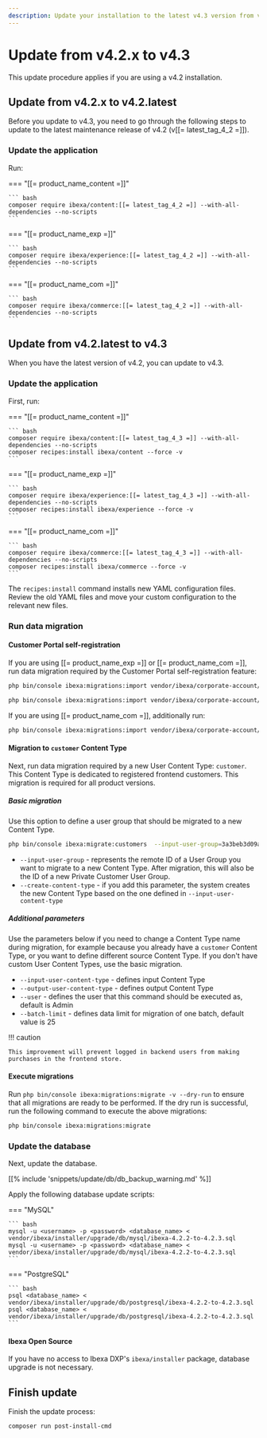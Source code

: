 ```yaml
---
description: Update your installation to the latest v4.3 version from v4.2.x.
---
```


# Update from v4.2.x to v4.3

This update procedure applies if you are using a v4.2 installation.

## Update from v4.2.x to v4.2.latest

Before you update to v4.3, you need to go through the following steps to update to the latest maintenance release of v4.2 (v[[= latest_tag_4_2 =]]).

### Update the application

Run:

=== "[[= product_name_content =]]"

    ``` bash
    composer require ibexa/content:[[= latest_tag_4_2 =]] --with-all-dependencies --no-scripts
    ```

=== "[[= product_name_exp =]]"

    ``` bash
    composer require ibexa/experience:[[= latest_tag_4_2 =]] --with-all-dependencies --no-scripts
    ```

=== "[[= product_name_com =]]"

    ``` bash
    composer require ibexa/commerce:[[= latest_tag_4_2 =]] --with-all-dependencies --no-scripts
    ```

## Update from v4.2.latest to v4.3

When you have the latest version of v4.2, you can update to v4.3.

### Update the application

First, run:

=== "[[= product_name_content =]]"

    ``` bash
    composer require ibexa/content:[[= latest_tag_4_3 =]] --with-all-dependencies --no-scripts
    composer recipes:install ibexa/content --force -v
    ```

=== "[[= product_name_exp =]]"

    ``` bash
    composer require ibexa/experience:[[= latest_tag_4_3 =]] --with-all-dependencies --no-scripts
    composer recipes:install ibexa/experience --force -v
    ```

=== "[[= product_name_com =]]"

    ``` bash
    composer require ibexa/commerce:[[= latest_tag_4_3 =]] --with-all-dependencies --no-scripts
    composer recipes:install ibexa/commerce --force -v
    ```

The `recipes:install` command installs new YAML configuration files.
Review the old YAML files and move your custom configuration to the relevant new files.

### Run data migration

#### Customer Portal self-registration

If you are using [[= product_name_exp =]] or [[= product_name_com =]],
run data migration required by the Customer Portal self-registration feature:

```bash
php bin/console ibexa:migrations:import vendor/ibexa/corporate-account/src/bundle/Resources/migrations/corporate_account_registration.yaml --name=012_corporate_account_registration.yaml
```

```bash
php bin/console ibexa:migrations:import vendor/ibexa/corporate-account/src/bundle/Resources/migrations/corporate_account.yaml --name=012_corporate_account.yaml
```

If you are using [[= product_name_com =]], additionally run:

```bash
php bin/console ibexa:migrations:import vendor/ibexa/corporate-account/src/bundle/Resources/migrations/corporate_account.yaml --name=012_corporate_account_commerce.yaml
```

#### Migration to `customer` Content Type

Next, run data migration required by a new User Content Type: `customer`.
This Content Type is dedicated to registered frontend customers.
This migration is required for all product versions.

##### Basic migration

Use this option to define a user group that should be migrated to a new Content Type.

```bash
php bin/console ibexa:migrate:customers  --input-user-group=3a3beb3d09ae0dacebf1d324f61bbc34 --create-content-type
```

- `--input-user-group` - represents the remote ID of a User Group you want to migrate to a new Content Type.
After migration, this will also be the ID of a new Private Customer User Group.
- `--create-content-type` - if you add this parameter, the system creates the new Content Type based on the one defined in `--input-user-content-type`

##### Additional parameters

Use the parameters below if you need to change a Content Type name during migration, for example because you already have a `customer` Content Type,
or you want to define different source Content Type.
If you don't have custom User Content Types, use the basic migration.

- `--input-user-content-type` - defines input Content Type
- `--output-user-content-type` - defines output Content Type
- `--user` - defines the user that this command should be executed as, default is Admin
- `--batch-limit` - defines data limit for migration of one batch, default value is 25

!!! caution

    This improvement will prevent logged in backend users from making purchases in the frontend store.

#### Execute migrations

Run `php bin/console ibexa:migrations:migrate -v --dry-run` to ensure that all migrations are ready to be performed.
If the dry run is successful, run the following command to execute the above migrations:

``` bash
php bin/console ibexa:migrations:migrate
```

### Update the database

Next, update the database.

[[% include 'snippets/update/db/db_backup_warning.md' %]]

Apply the following database update scripts:

=== "MySQL"

    ``` bash
    mysql -u <username> -p <password> <database_name> < vendor/ibexa/installer/upgrade/db/mysql/ibexa-4.2.2-to-4.2.3.sql
    mysql -u <username> -p <password> <database_name> < vendor/ibexa/installer/upgrade/db/mysql/ibexa-4.2.2-to-4.2.3.sql
    ```

=== "PostgreSQL"

    ``` bash
    psql <database_name> < vendor/ibexa/installer/upgrade/db/postgresql/ibexa-4.2.2-to-4.2.3.sql
    psql <database_name> < vendor/ibexa/installer/upgrade/db/postgresql/ibexa-4.2.2-to-4.2.3.sql
    ```

#### Ibexa Open Source

If you have no access to Ibexa DXP's `ibexa/installer` package, database upgrade is not necessary.

## Finish update

Finish the update process:

``` bash
composer run post-install-cmd
```
